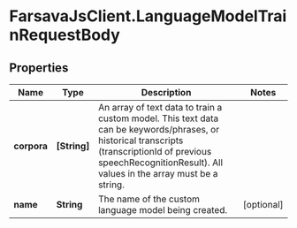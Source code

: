 # FarsavaJsClient.LanguageModelTrainRequestBody

## Properties

Name | Type | Description | Notes
------------ | ------------- | ------------- | -------------
**corpora** | **[String]** | An array of text data to train a custom model. This text data can be keywords/phrases, or historical transcripts (transcriptionId of previous speechRecognitionResult). All values in the array must be a string.       | 
**name** | **String** | The name of the custom language model being created.  | [optional] 


